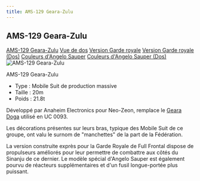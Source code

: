 ```yaml
---
title: AMS-129 Geara-Zulu
---
```


AMS-129 Geara-Zulu
------------------


[AMS-129 Geara-Zulu](javascript:change_image_m('images/stories/saga/unicorn/mechas/ams-129-geara-zulu.png');) [Vue de dos](javascript:change_image_m('images/stories/saga/unicorn/mechas/ams-129-geara-zulu-dos.png');) [Version Garde royale](javascript:change_image_m('images/stories/saga/unicorn/mechas/ams-129-geara-zulu-royal.png');) [Version Garde royale (Dos)](javascript:change_image_m('images/stories/saga/unicorn/mechas/ams-129-geara-zulu-royal-dos.png');) [Couleurs d'Angelo Sauper](javascript:change_image_m('images/stories/saga/unicorn/mechas/ams-129-geara-zulu-angelo.png');) [Couleurs d'Angelo Sauper (Dos)](javascript:change_image_m('images/stories/saga/unicorn/mechas/ams-129-geara-zulu-angelo-dos.png');)      ![AMS-129 Geara-Zulu](/images/stories/saga/unicorn/mechas/ams-129-geara-zulu.png)    


AMS-129 Geara-Zulu


* Type : Mobile Suit de production massive
* Taille : 20m
* Poids : 21.8t


Développé par Anaheim Electronics pour Neo-Zeon, remplace le [Geara Doga](uc/chars-counterattack/ams-119-geara-doga.html) utilisé en UC 0093.


Les décorations présentes sur leurs bras, typique des Mobile Suit de ce groupe, ont valu le surnom de "manchettes" de la part de la Fédération.


La version construite exprès pour la Garde Royale de Full Frontal dispose de propulseurs améliorés pour leur permettre de combattre aux côtés du Sinanju de ce dernier. Le modèle spécial d'Angelo Sauper est également pourvu de réacteurs supplémentaires et d'un fusil longue-portée plus puissant.

